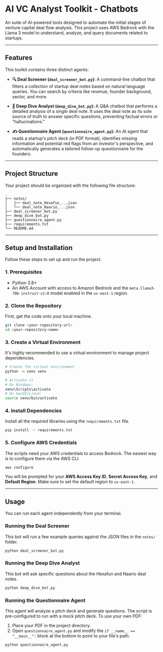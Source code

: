 # AI VC Analyst Toolkit - Chatbots

An suite of AI-powered tools designed to automate the initial stages of venture capital deal flow analysis. This project uses AWS Bedrock with the Llama 3 model to understand, analyze, and query documents related to startups.

---

## Features

This toolkit contains three distinct agents:

* **🔍 Deal Screener (`deal_screener_bot.py`):** A command-line chatbot that filters a collection of startup deal notes based on natural language queries. You can search by criteria like revenue, founder background, sector, and more.

* **🤔 Deep Dive Analyst (`deep_dive_bot.py`):** A Q&A chatbot that performs a detailed analysis of a *single* deal note. It uses the deal note as its sole source of truth to answer specific questions, preventing factual errors or "hallucinations."

* **✍️ Questionnaire Agent (`questionnaire_agent.py`):** An AI agent that reads a startup's pitch deck (in PDF format), identifies missing information and potential red flags from an investor's perspective, and automatically generates a tailored follow-up questionnaire for the founders.

---

## Project Structure

Your project should be organized with the following file structure:

```
.
├── notes/
│   ├── deal_note_Hexafun_...json
│   └── deal_note_Naario_...json
├── deal_screener_bot.py
├── deep_dive_bot.py
├── questionnaire_agent.py
├── requirements.txt
└── README.md
```

---

## Setup and Installation

Follow these steps to set up and run the project.

### 1. Prerequisites

* Python 3.8+
* An AWS Account with access to Amazon Bedrock and the `meta.llama3-70b-instruct-v1:0` model enabled in the `us-east-1` region.

### 2. Clone the Repository

First, get the code onto your local machine.

```bash
git clone <your-repository-url>
cd <your-repository-name>
```

### 3. Create a Virtual Environment

It's highly recommended to use a virtual environment to manage project dependencies.

```bash
# Create the virtual environment
python -m venv venv

# Activate it
# On Windows:
venv\Scripts\activate
# On macOS/Linux:
source venv/bin/activate
```

### 4. Install Dependencies

Install all the required libraries using the `requirements.txt` file.

```bash
pip install -r requirements.txt
```

### 5. Configure AWS Credentials

The scripts need your AWS credentials to access Bedrock. The easiest way is to configure them via the AWS CLI.

```bash
aws configure
```

You will be prompted for your **AWS Access Key ID**, **Secret Access Key**, and **Default Region**. Make sure to set the default region to `us-east-1`.

---

## Usage

You can run each agent independently from your terminal.

### Running the Deal Screener

This bot will run a few example queries against the JSON files in the `notes/` folder.

```bash
python deal_screener_bot.py
```

### Running the Deep Dive Analyst

This bot will ask specific questions about the Hexafun and Naario deal notes.

```bash
python deep_dive_bot.py
```

### Running the Questionnaire Agent

This agent will analyze a pitch deck and generate questions. The script is pre-configured to run with a mock pitch deck. To use your own PDF:

1.  Place your PDF in the project directory.
2.  Open `questionnaire_agent.py` and modify the `if __name__ == "__main__":` block at the bottom to point to your file's path.

```bash
python questionnaire_agent.py
```